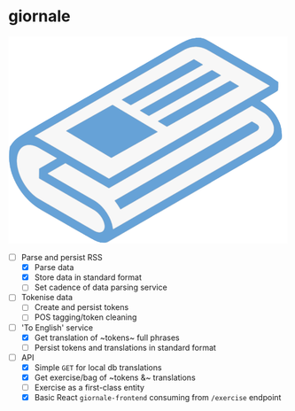 # giornale

![early-giornale-logo](./giornale.png)

- [ ] Parse and persist RSS
	- [x] Parse data
	- [x] Store data in standard format
	- [ ] Set cadence of data parsing service
- [ ] Tokenise data
	- [ ] Create and persist tokens
	- [ ] POS tagging/token cleaning
- [ ] 'To English' service
	- [x] Get translation of ~tokens~ full phrases
	- [ ] Persist tokens and translations in standard format
- [ ] API
    - [x] Simple `GET` for local db translations
	- [x] Get exercise/bag of ~tokens &~ translations
	- [ ] Exercise as a first-class entity
	- [x] Basic React `giornale-frontend` consuming from `/exercise` endpoint

